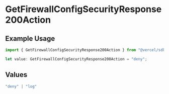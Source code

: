 # GetFirewallConfigSecurityResponse200Action

## Example Usage

```typescript
import { GetFirewallConfigSecurityResponse200Action } from "@vercel/sdk/models/getfirewallconfigop.js";

let value: GetFirewallConfigSecurityResponse200Action = "deny";
```

## Values

```typescript
"deny" | "log"
```